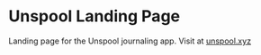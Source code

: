 # Unspool Landing Page

Landing page for the Unspool journaling app. Visit at [unspool.xyz](https://unspool.xyz)